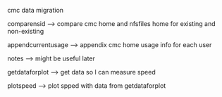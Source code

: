 cmc data migration

comparensid --> compare cmc home and nfsfiles home for existing and non-existing

appendcurrentusage  --> appendix cmc home usage info for each user

notes --> might be useful later

getdataforplot --> get data so I can measure speed

plotspeed --> plot spped with data from getdataforplot

